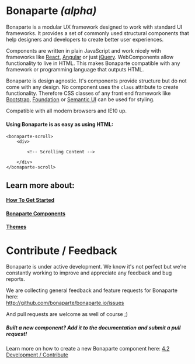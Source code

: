# Bonaparte *(alpha)*

Bonaparte is a modular UX framework designed to work with standard UI frameworks.
It provides a set of commonly used structural components that help designers and developers to create better user experiences.

Components are written in plain JavaScript and work nicely with frameworks like [React](https://facebook.github.io/react/), [Angular](https://angularjs.org/) or just [jQuery](http://jquery.com). WebComponents allow functionality to live in HTML. This makes Bonaparte compatible with any framework or programming language that outputs HTML.

Bonaparte is design agnostic. It's components provide structure but do not come with any design. No component uses the `class` attribute to create functionality. Therefore CSS classes of any front end framework like [Bootstrap](http://getbootstrap.com/), [Foundation](http://foundation.zurb.com/) or [Semantic UI](http://semantic-ui.com/) can be used for styling.

Compatible with all modern browsers and IE10 up.

#### Using Bonaparte is as easy as using HTML:
```
<bonaparte-scroll>
    <div>

        <!-- Scrolling Content -->

    </div>
</bonaparte-scroll> 
```

## Learn more about:

#### [How To Get Started](docs/getting_started/index.md)
#### [Bonaparte Components](docs/components/index.md)
#### [Themes](docs/themes/index.md)

# Contribute / Feedback

Bonaparte is under active development.
We know it's not perfect but we're constantly working to improve and appreciate any feedback and bug reports.

We are collecting general feedback and feature requests for Bonaparte here:<br>
http://github.com/bonaparte/bonaparte.io/issues

And pull requests are welcome as well of course ;)

##### Built a new component? Add it to the documentation and submit a pull request!

Learn more on how to create a new Bonaparte component here: [4.2 Development / Contribute](advanced/contribute.html)
